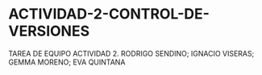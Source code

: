 # ACTIVIDAD-2-CONTROL-DE-VERSIONES
TAREA DE EQUIPO ACTIVIDAD 2. RODRIGO SENDINO; IGNACIO VISERAS; GEMMA MORENO; EVA QUINTANA
